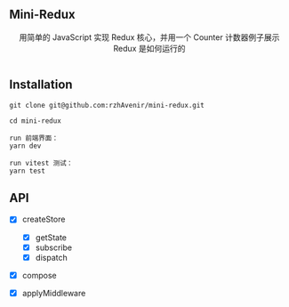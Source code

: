 ## Mini-Redux

<p align='center'>
用简单的 JavaScript 实现 Redux 核心，并用一个 Counter 计数器例子展示 Redux 是如何运行的
</p>
<p align="center">
<a href="https://stackblitz.com/github/rzhAvenir/mini-redux?file=README.md"><img src="https://developer.stackblitz.com/img/open_in_stackblitz.svg" alt=""></a>
</p>

## Installation

```shell
git clone git@github.com:rzhAvenir/mini-redux.git

cd mini-redux

run 前端界面：
yarn dev

run vitest 测试：
yarn test
```

## API

- [x] createStore

  - [x] getState
  - [x] subscribe
  - [x] dispatch

- [x] compose
- [x] applyMiddleware
